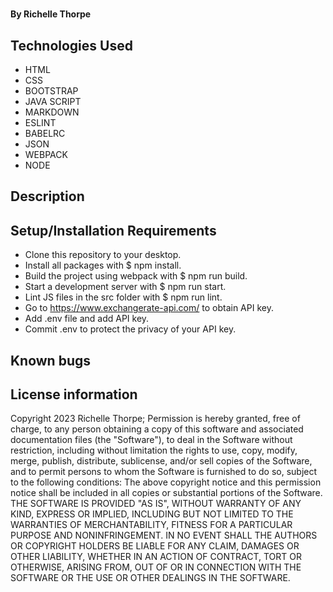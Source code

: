 # 
#### By Richelle Thorpe
#### 

## Technologies Used
- HTML
- CSS
- BOOTSTRAP
- JAVA SCRIPT
- MARKDOWN
- ESLINT
- BABELRC
- JSON
- WEBPACK
- NODE

## Description




## Setup/Installation Requirements
- Clone this repository to your desktop.
- Install all packages with $ npm install.
- Build the project using webpack with $ npm run build.
- Start a development server with $ npm run start.
- Lint JS files in the src folder with $ npm run lint.
- Go to https://www.exchangerate-api.com/ to obtain API key.
- Add .env file and add API key.
- Commit .env to protect the privacy of your API key.


## Known bugs

## License information
Copyright 2023 Richelle Thorpe;
Permission is hereby granted, free of charge, to any person obtaining a copy of this software and associated documentation files (the "Software"), to deal in the Software without restriction, including without limitation the rights to use, copy, modify, merge, publish, distribute, sublicense, and/or sell copies of the Software, and to permit persons to whom the Software is furnished to do so, subject to the following conditions:
The above copyright notice and this permission notice shall be included in all copies or substantial portions of the Software.
THE SOFTWARE IS PROVIDED "AS IS", WITHOUT WARRANTY OF ANY KIND, EXPRESS OR IMPLIED, INCLUDING BUT NOT LIMITED TO THE WARRANTIES OF MERCHANTABILITY, FITNESS FOR A PARTICULAR PURPOSE AND NONINFRINGEMENT. IN NO EVENT SHALL THE AUTHORS OR COPYRIGHT HOLDERS BE LIABLE FOR ANY CLAIM, DAMAGES OR OTHER LIABILITY, WHETHER IN AN ACTION OF CONTRACT, TORT OR OTHERWISE, ARISING FROM, OUT OF OR IN CONNECTION WITH THE SOFTWARE OR THE USE OR OTHER DEALINGS IN THE SOFTWARE.


